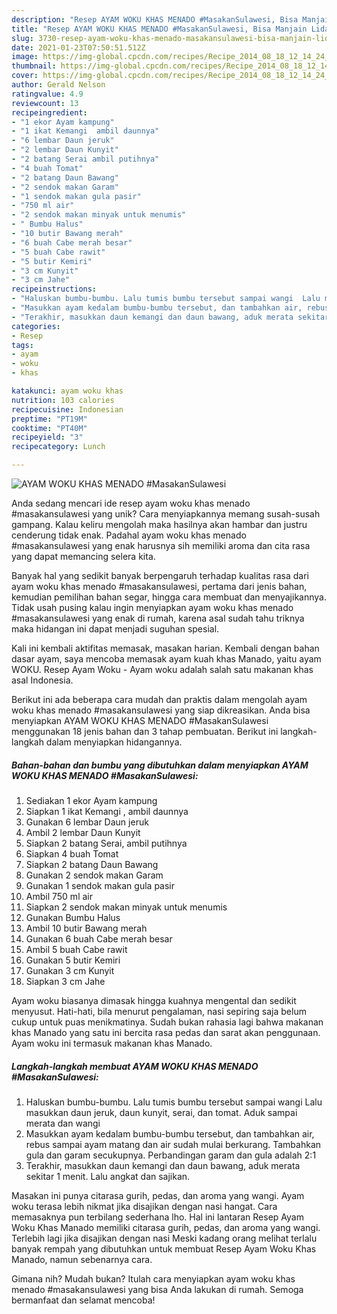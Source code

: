 ```yaml
---
description: "Resep AYAM WOKU KHAS MENADO #MasakanSulawesi, Bisa Manjain Lidah"
title: "Resep AYAM WOKU KHAS MENADO #MasakanSulawesi, Bisa Manjain Lidah"
slug: 3730-resep-ayam-woku-khas-menado-masakansulawesi-bisa-manjain-lidah
date: 2021-01-23T07:50:51.512Z
image: https://img-global.cpcdn.com/recipes/Recipe_2014_08_18_12_14_24_981_9a3d37689c28fbb5f692/751x532cq70/ayam-woku-khas-menado-masakansulawesi-foto-resep-utama.jpg
thumbnail: https://img-global.cpcdn.com/recipes/Recipe_2014_08_18_12_14_24_981_9a3d37689c28fbb5f692/751x532cq70/ayam-woku-khas-menado-masakansulawesi-foto-resep-utama.jpg
cover: https://img-global.cpcdn.com/recipes/Recipe_2014_08_18_12_14_24_981_9a3d37689c28fbb5f692/751x532cq70/ayam-woku-khas-menado-masakansulawesi-foto-resep-utama.jpg
author: Gerald Nelson
ratingvalue: 4.9
reviewcount: 13
recipeingredient:
- "1 ekor Ayam kampung"
- "1 ikat Kemangi  ambil daunnya"
- "6 lembar Daun jeruk"
- "2 lembar Daun Kunyit"
- "2 batang Serai ambil putihnya"
- "4 buah Tomat"
- "2 batang Daun Bawang"
- "2 sendok makan Garam"
- "1 sendok makan gula pasir"
- "750 ml air"
- "2 sendok makan minyak untuk menumis"
- " Bumbu Halus"
- "10 butir Bawang merah"
- "6 buah Cabe merah besar"
- "5 buah Cabe rawit"
- "5 butir Kemiri"
- "3 cm Kunyit"
- "3 cm Jahe"
recipeinstructions:
- "Haluskan bumbu-bumbu. Lalu tumis bumbu tersebut sampai wangi  Lalu masukkan daun jeruk, daun kunyit, serai, dan tomat. Aduk sampai merata dan wangi"
- "Masukkan ayam kedalam bumbu-bumbu tersebut, dan tambahkan air, rebus sampai ayam matang dan air sudah mulai berkurang. Tambahkan gula dan garam secukupnya. Perbandingan garam dan gula adalah 2:1"
- "Terakhir, masukkan daun kemangi dan daun bawang, aduk merata sekitar 1 menit. Lalu angkat dan sajikan."
categories:
- Resep
tags:
- ayam
- woku
- khas

katakunci: ayam woku khas 
nutrition: 103 calories
recipecuisine: Indonesian
preptime: "PT19M"
cooktime: "PT40M"
recipeyield: "3"
recipecategory: Lunch

---
```



![AYAM WOKU KHAS MENADO #MasakanSulawesi](https://img-global.cpcdn.com/recipes/Recipe_2014_08_18_12_14_24_981_9a3d37689c28fbb5f692/751x532cq70/ayam-woku-khas-menado-masakansulawesi-foto-resep-utama.jpg)

Anda sedang mencari ide resep ayam woku khas menado #masakansulawesi yang unik? Cara menyiapkannya memang susah-susah gampang. Kalau keliru mengolah maka hasilnya akan hambar dan justru cenderung tidak enak. Padahal ayam woku khas menado #masakansulawesi yang enak harusnya sih memiliki aroma dan cita rasa yang dapat memancing selera kita.

Banyak hal yang sedikit banyak berpengaruh terhadap kualitas rasa dari ayam woku khas menado #masakansulawesi, pertama dari jenis bahan, kemudian pemilihan bahan segar, hingga cara membuat dan menyajikannya. Tidak usah pusing kalau ingin menyiapkan ayam woku khas menado #masakansulawesi yang enak di rumah, karena asal sudah tahu triknya maka hidangan ini dapat menjadi suguhan spesial.

Kali ini kembali aktifitas memasak, masakan harian. Kembali dengan bahan dasar ayam, saya mencoba memasak ayam kuah khas Manado, yaitu ayam WOKU. Resep Ayam Woku - Ayam woku adalah salah satu makanan khas asal Indonesia.


Berikut ini ada beberapa cara mudah dan praktis dalam mengolah ayam woku khas menado #masakansulawesi yang siap dikreasikan. Anda bisa menyiapkan AYAM WOKU KHAS MENADO #MasakanSulawesi menggunakan 18 jenis bahan dan 3 tahap pembuatan. Berikut ini langkah-langkah dalam menyiapkan hidangannya.

<!--inarticleads1-->

##### Bahan-bahan dan bumbu yang dibutuhkan dalam menyiapkan AYAM WOKU KHAS MENADO #MasakanSulawesi:

1. Sediakan 1 ekor Ayam kampung
1. Siapkan 1 ikat Kemangi , ambil daunnya
1. Gunakan 6 lembar Daun jeruk
1. Ambil 2 lembar Daun Kunyit
1. Siapkan 2 batang Serai, ambil putihnya
1. Siapkan 4 buah Tomat
1. Siapkan 2 batang Daun Bawang
1. Gunakan 2 sendok makan Garam
1. Gunakan 1 sendok makan gula pasir
1. Ambil 750 ml air
1. Siapkan 2 sendok makan minyak untuk menumis
1. Gunakan  Bumbu Halus
1. Ambil 10 butir Bawang merah
1. Gunakan 6 buah Cabe merah besar
1. Ambil 5 buah Cabe rawit
1. Gunakan 5 butir Kemiri
1. Gunakan 3 cm Kunyit
1. Siapkan 3 cm Jahe


Ayam woku biasanya dimasak hingga kuahnya mengental dan sedikit menyusut. Hati-hati, bila menurut pengalaman, nasi sepiring saja belum cukup untuk puas menikmatinya. Sudah bukan rahasia lagi bahwa makanan khas Manado yang satu ini bercita rasa pedas dan sarat akan penggunaan. Ayam woku ini termasuk makanan khas Manado. 

<!--inarticleads2-->

##### Langkah-langkah membuat AYAM WOKU KHAS MENADO #MasakanSulawesi:

1. Haluskan bumbu-bumbu. Lalu tumis bumbu tersebut sampai wangi  Lalu masukkan daun jeruk, daun kunyit, serai, dan tomat. Aduk sampai merata dan wangi
1. Masukkan ayam kedalam bumbu-bumbu tersebut, dan tambahkan air, rebus sampai ayam matang dan air sudah mulai berkurang. Tambahkan gula dan garam secukupnya. Perbandingan garam dan gula adalah 2:1
1. Terakhir, masukkan daun kemangi dan daun bawang, aduk merata sekitar 1 menit. Lalu angkat dan sajikan.


Masakan ini punya citarasa gurih, pedas, dan aroma yang wangi. Ayam woku terasa lebih nikmat jika disajikan dengan nasi hangat. Cara memasaknya pun terbilang sederhana lho. Hal ini lantaran Resep Ayam Woku Khas Manado memiliki citarasa gurih, pedas, dan aroma yang wangi. Terlebih lagi jika disajikan dengan nasi Meski kadang orang melihat terlalu banyak rempah yang dibutuhkan untuk membuat Resep Ayam Woku Khas Manado, namun sebenarnya cara. 

Gimana nih? Mudah bukan? Itulah cara menyiapkan ayam woku khas menado #masakansulawesi yang bisa Anda lakukan di rumah. Semoga bermanfaat dan selamat mencoba!
